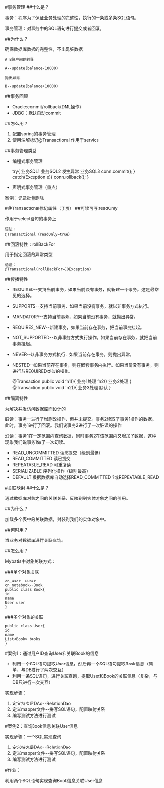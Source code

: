 #事务管理
##什么是？

事务：程序为了保证业务处理的完整性，执行的一条或多条SQL语句。

事务管理：对事务中的SQL语句进行提交或者回滚。

##为什么？

确保数据库数据的完整性，不出现脏数据

    A B账户间的转账
    
    A--update(balance-10000)
    
    抛出异常
    
    B--update(balance+10000)

##事务回顾
- Oracle:commit/rollback(DML操作)
- JDBC：默认自动commit

##怎么用？
1. 配置spring的事务管理
2. 使用注解标记@Transactional 作用于service

##事务管理类型

- 编程式事务管理

	try{
		业务SQL1
		业务SQL2
		发生异常
		业务SQL3
		conn.commit();
	}
	catch(Exception e){
		conn.rollback();
	}
	
- 声明式事务管理（重点）

案例：记录批量删除

#@Transactional标记属性（了解）
##可读可写:readOnly

作用于select语句的事务上

    语法：
    @Transactional（readOnly=true）

##回滚特性：rollBackFor

用于指定回滚的异常类型

    语法：
    @Transactional(rollBackFor=IOException)

##传播特性

- REQUIRED--支持当前事务，如果当前没有事务，就新建一个事务。这是最常见的选择。
- SUPPORTS--支持当前事务，如果当前没有事务，就以非事务方式执行。
- MANDATORY--支持当前事务，如果当前没有事务，就抛出异常。
- REQUIRES_NEW--新建事务，如果当前存在事务，把当前事务挂起。
- NOT_SUPPORTED--以非事务方式执行操作，如果当前存在事务，就把当前事务挂起。
- NEVER--以非事务方式执行，如果当前存在事务，则抛出异常。
- NESTED--如果当前存在事务，则在嵌套事务内执行。如果当前没有事务，则进行与REQUIRED类似的操作。


    @Transaction
    public void fn1(){
    业务1处理
    fn2()
    业务2处理
    }
    @Transaction
    public void fn2(){
    业务3处理 默认
    }

##隔离特性

为解决并发访问数据库而设计的

脏读：事务一进行了增删改操作，但并未提交。事务2读取了事务1操作的数据。此时，事务1进行了回滚。我们说事务2进行了一次脏读的操作

幻读：事务1在一定范围内查询数据，同时事务2在该范围内又增加了数据，这种现象我们说事务1做了一次幻读。

- READ_UNCOMMITTED 读未提交（级别最低）
- READ_COMMITTED 读已提交
- REPEATABLE_READ 可重复读
- SERIALIZABLE 序列化操作（级别最高）
- DEFAULT 根据数据库自动选择READ_COMMITTED
?或REPEATABLE_READ

#关联映射
##什么是？

通过数据库对象之间的关联关系，反映到到实体对象之间的引用。

##为什么？

加载多个表中的关联数据，封装到我们的实体对象中。

##何时用？

当业务对数据库进行关联查询。

##怎么用？

Mybatis中对象关联方式：

###单个对象关联

	cn_user-->User
	cn_notebook--Book
    public class Book{
    id
    name 
    User user
    }

###多个对象的关联

    public class User{
    id
    name
    List<Book> books
    }

#案例1：通过用户ID查询User和关联Book的信息
- 利用一个SQL语句提取User信息，然后再一个SQL语句提取Book信息（简单，与DB进行了两次交互）
- 利用一条SQL语句，进行关联查询，提取User和Book的关联信息（复杂，与DB只进行一次交互）

实现步骤：

1. 定义持久层DAo--RelationDao
2. 定义mapper文件--拼写SQL语句，配置映射关系
3. 编写测试方法进行测试

#案例2：查询Book信息关联User信息

实现步骤：一个SQL实现查询

1. 定义持久层DAo--RelationDao
2. 定义mapper文件--拼写SQL语句，配置映射关系
3. 编写测试方法进行测试

#作业：

利用两个SQL语句实现查询Book信息关联User信息







